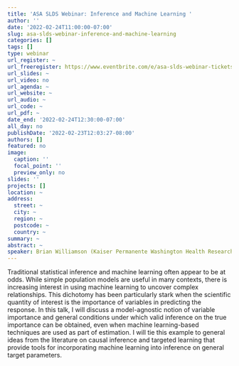 ```yaml
---
title: 'ASA SLDS Webinar: Inference and Machine Learning '
author: ''
date: '2022-02-24T11:00:00-07:00'
slug: asa-slds-webinar-inference-and-machine-learning
categories: []
tags: []
type: webinar
url_register: ~
url_freeregister: https://www.eventbrite.com/e/asa-slds-webinar-tickets-269134417287?aff=erelexpmlt
url_slides: ~
url_video: no
url_agenda: ~
url_website: ~
url_audio: ~
url_code: ~
url_pdf: ~
date_end: '2022-02-24T12:30:00-07:00'
all_day: no
publishDate: '2022-02-23T12:03:27-08:00'
authors: []
featured: no
image:
  caption: ''
  focal_point: ''
  preview_only: no
slides: ''
projects: []
location: ~
address:
  street: ~
  city: ~
  region: ~
  postcode: ~
  country: ~
summary: ~
abstract: ~
speaker: Brian Williamson (Kaiser Permanente Washington Health Research Institute)
---
```

<!--more-->
Traditional statistical inference and machine learning often appear to be at odds. While simple population models are useful in many contexts, there is increasing interest in using machine learning to uncover complex relationships. This dichotomy has been particularly stark when the scientific quantity of interest is the importance of variables in predicting the response. In this talk, I will discuss a model-agnostic notion of variable importance and general conditions under which valid inference on the true importance can be obtained, even when machine learning-based techniques are used as part of estimation. I will tie this example to general ideas from the literature on causal inference and targeted learning that provide tools for incorporating machine learning into inference on general target parameters.